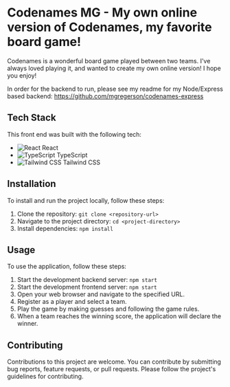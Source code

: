 # Codenames MG - My own online version of Codenames, my favorite board game!

Codenames is a wonderful board game played between two teams. I've always loved playing it, and wanted to create my own online version! I hope you enjoy!

In order for the backend to run, please see my readme for my Node/Express based backend: https://github.com/mgregerson/codenames-express

## Tech Stack

This front end was built with the following tech:

- ![React](https://img.icons8.com/office/30/000000/react.png) React
- ![TypeScript](https://img.icons8.com/color/30/000000/typescript.png) TypeScript
- ![Tailwind CSS](https://img.icons8.com/fluency/30/000000/tailwindcss.png) Tailwind CSS

## Installation

To install and run the project locally, follow these steps:

1. Clone the repository: `git clone <repository-url>`
2. Navigate to the project directory: `cd <project-directory>`
3. Install dependencies: `npm install`

## Usage

To use the application, follow these steps:

1. Start the development backend server: `npm start`
2. Start the development frontend server: `npm start`
3. Open your web browser and navigate to the specified URL.
4. Register as a player and select a team.
5. Play the game by making guesses and following the game rules.
6. When a team reaches the winning score, the application will declare the winner.

## Contributing

Contributions to this project are welcome. You can contribute by submitting bug reports, feature requests, or pull requests. Please follow the project's guidelines for contributing.

